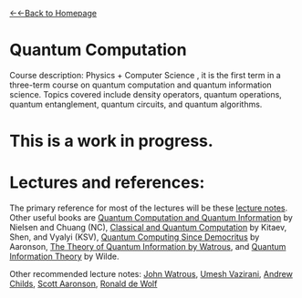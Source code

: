 [←←Back to Homepage](https://monitsharma.github.io/)


# Quantum Computation
Course description: Physics + Computer Science , it is the first term in a three-term course on quantum computation and quantum information science. Topics covered include density operators, quantum operations, quantum entanglement, quantum circuits, and quantum algorithms.



# This is a work in progress. 

# Lectures and references:
The primary reference for most of the lectures will be these [lecture notes](http://www.theory.caltech.edu/~preskill/ph219/index.html#lecture). Other useful books are [Quantum Computation and Quantum Information](http://www.amazon.com/gp/product/1107002176/ref=as_li_tf_il?ie=UTF8&camp=1789&creative=9325&creativeASIN=1107002176&linkCode=as2&tag=michaniels-20http://www.michaelnielsen.org/qcqi/) by Nielsen and Chuang (NC), [Classical and Quantum Computation](http://www.amazon.com/exec/obidos/tg/detail/-/082182161X/qid=1064887386/sr=8-3/ref=sr_8_3/102-1370066-0776166?v=glance&s=books&n=507846) by Kitaev, Shen, and Vyalyi (KSV), [Quantum Computing Since Democritus](http://www.amazon.com/Quantum-Computing-since-Democritus-Aaronson/dp/0521199565) by Aaronson, [The Theory of Quantum Information by Watrous](https://www.amazon.com/Theory-Quantum-Information-John-Watrous/dp/1107180562/), and [Quantum Information Theory](http://www.amazon.com/Quantum-Information-Theory-Mark-Wilde/dp/1107034256) by Wilde.

Other recommended lecture notes: [John Watrous](https://cs.uwaterloo.ca/~watrous/LectureNotes.html), [Umesh Vazirani](http://www.cs.berkeley.edu/~vazirani/quantum.html), [Andrew Childs](http://www.math.uwaterloo.ca/~amchilds/teaching/w08/co781.html), [Scott Aaronson](https://www.scottaaronson.com/blog/?p=3943), [Ronald de Wolf](https://arxiv.org/abs/1907.09415)







 


